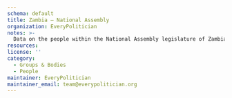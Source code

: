 ```yaml
---
schema: default
title: Zambia — National Assembly
organization: EveryPolitician
notes: >-
  Data on the people within the National Assembly legislature of Zambia.
resources:
license: ''
category:
  - Groups & Bodies
  - People
maintainer: EveryPolitician
maintainer_email: team@everypolitician.org
---
```

